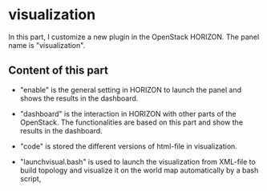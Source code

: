 # visualization

In this part, I customize a new plugin in the OpenStack HORIZON.
The panel name is "visualization".

## Content of this part ###

* "enable" is the general setting in HORIZON to launch the panel and shows the results in the dashboard.

* "dashboard" is the interaction in HORIZON with other parts of the OpenStack. The functionalities are based on this part and show the results in the dashboard.

* "code" is stored the different versions of html-file in visualization.

* "launchvisual.bash" is used to launch the visualization from XML-file to build topology and visualize it on the world map automatically by a bash script,
